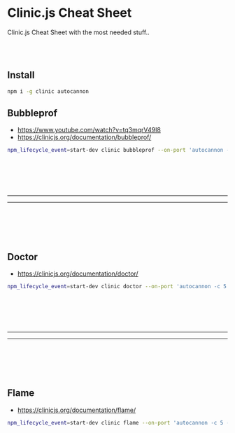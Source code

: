 # Clinic.js Cheat Sheet
Clinic.js Cheat Sheet with the most needed stuff..



<br><br>


## Install
```bash
npm i -g clinic autocannon
```


## Bubbleprof
- https://www.youtube.com/watch?v=tq3mqrV49l8
- https://clinicjs.org/documentation/bubbleprof/

```bash
npm_lifecycle_event=start-dev clinic bubbleprof --on-port 'autocannon -c 5 -a 500 localhost:$PORT' -- node server.js
```










<br><br>
<br><br>
_______________________________________________________
_______________________________________________________

<br><br>
<br><br>




## Doctor
- https://clinicjs.org/documentation/doctor/

```bash
npm_lifecycle_event=start-dev clinic doctor --on-port 'autocannon -c 5 -a 500 localhost:$PORT' -- node server.js
```



















<br><br>
<br><br>
_______________________________________________________
_______________________________________________________

<br><br>
<br><br>




## Flame
- https://clinicjs.org/documentation/flame/

```bash
npm_lifecycle_event=start-dev clinic flame --on-port 'autocannon -c 5 -a 500 localhost:$PORT' -- node server.js
```

